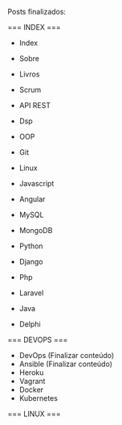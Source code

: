 Posts finalizados:

=== INDEX ===
- Index
- Sobre
- Livros

- Scrum
- API REST
- Dsp
- OOP
- Git
- Linux
- Javascript
- Angular
- MySQL
- MongoDB
- Python
- Django
- Php
- Laravel
- Java
- Delphi

=== DEVOPS ===
- DevOps (Finalizar conteúdo)
- Ansible (Finalizar conteúdo)
- Heroku
- Vagrant
- Docker
- Kubernetes

=== LINUX ===
